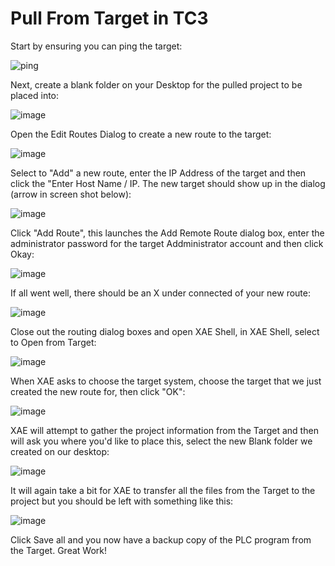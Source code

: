 # Pull From Target in TC3

Start by ensuring you can ping the target:

![ping](https://user-images.githubusercontent.com/56392095/203578402-c30cf006-c494-4d3a-bc03-4a3427c20f00.jpg)

Next, create a blank folder on your Desktop for the pulled project to be placed into:

![image](https://user-images.githubusercontent.com/56392095/203596346-6f1450de-20eb-49d8-85af-0c1dc5ba0db0.png)

Open the Edit Routes Dialog to create a new route to the target:

![image](https://user-images.githubusercontent.com/56392095/203596828-78ecf8fd-72e5-4745-a322-623be9f35a5b.png)

Select to "Add" a new route, enter the IP Address of the target and then click the "Enter Host Name / IP. The new target should show up in the dialog (arrow in screen shot below):

![image](https://user-images.githubusercontent.com/56392095/203597489-3c477827-2a73-4676-9421-b1798a12fe27.png)

Click "Add Route", this launches the Add Remote Route dialog box, enter the administrator password for the target Addministrator account and then click Okay:

![image](https://user-images.githubusercontent.com/56392095/203598078-e74c6267-c2e1-4ad4-ae44-e04f3c3f0bc0.png)

If all went well, there should be an X under connected of your new route:

![image](https://user-images.githubusercontent.com/56392095/203598368-d5ea1dd3-e914-42d3-9427-4321c787345e.png)

Close out the routing dialog boxes and open XAE Shell, in XAE Shell, select to Open from Target:

![image](https://user-images.githubusercontent.com/56392095/203598755-d5ebec73-db60-4220-84e5-9c36344c461f.png)

When XAE asks to choose the target system, choose the target that we just created the new route for, then click "OK":

![image](https://user-images.githubusercontent.com/56392095/203599315-eb32c445-e49f-4676-aef3-ad38f4334e0f.png)

XAE will attempt to gather the project information from the Target and then will ask you where you'd like to place this, select the new Blank folder we created on our desktop:

![image](https://user-images.githubusercontent.com/56392095/203599780-612b8b24-8f59-4c06-8a53-7b4afaedfeb5.png)

It will again take a bit for XAE to transfer all the files from the Target to the project but you should be left with something like this:

![image](https://user-images.githubusercontent.com/56392095/203600187-57d8c4a4-63b2-4418-9b84-aea872820a33.png)

Click Save all and you now have a backup copy of the PLC program from the Target.
Great Work!








